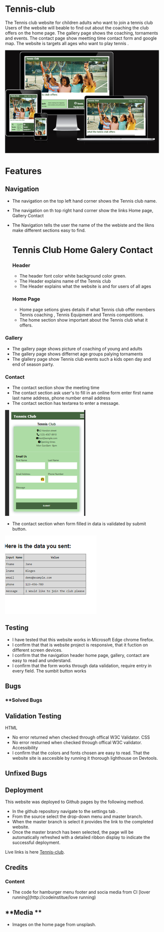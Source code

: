 # Tennis-club
The  Tennis club website for children adults who want to join a tennis club
Users of the website will beable to find out about the coaching the club offers
on the home page. The gallery page shows the coaching, tornaments and events.
The contact page show meetting time  contact form and google map. The website
is targets all ages who want to play tennis .

![](  https://github.com/julielk/Tennis-club/blob/main/assets/documents/device3.PNG )






# **Features**
## **Navigation**
* The navigation on the top left hand corner shows the  Tennis club name.
* The navigation on th  top right hand corner show the links Home page, Gallery
  Contact
* The Navigation  tells the user the name of the the webiste and  the likns
  make different sections easy to find.

  # Tennis Club       Home Galery Contact
  ### **Header**
  * The header font color white background color green.
  * The Header explains name of the Tennis club
  * The Header explains what the website is and for users of all ages

  ### **Home Page**
  * Home page setions gives details  if what Tennis club offer members
    Tennis coaching , Tennis Equipment and Tennis competitions.
  * The home section show  important about the Tennis club what it offers.

### **Gallery**
 *  The gallery page shows picture of coaching of young and adults
 *  The gallery page shows differnet age groups palying tornaments
 *  The glallery page show Tennis club events such a kids open day
    and end of season party.

### **Contact**  
* The contact section show the meeting time
*  The  contact section ask user's to fill in an online form
  enter first name last name address, phone number email address
* The contact section has textarea to enter a message.

![]( https://github.com/julielk/Tennis-club/blob/main/assets/documents/form1.PNG)






* The contact section when form filled in data is validated by
  submit button.






![]( https://github.com/julielk/Tennis-club/blob/main/assets/documents/formdata2.png  )




  ## **Testing**
  * I have tested that this website works in Microsoft Edge chrome firefox.
  * I confirm that that is website project is responsive, that it
    fuction on different screen devices.
  * I confirm that the navigation header home page, gallery, contact
    are easy to read and understand.
  * I confirm that the form works through data validation, require entry
    in every field. The sumbit button works

  ## **Bugs**
  ### **Solved Bugs





  ## **Validation Testing**
  HTML
* No error returned  when checked through offical W3C Validator.
  CSS
* No error resturned when checked through offical W3C validator.
  Accessibility
* I confirm that the colors and fonts chosen are easy to read. That the
   website site is asccesible by running it thorough lighthouse on Devtools.

## **Unfixed Bugs**


## **Deployment**
This website was deployed to Github pages by the following method.
*  In the github repository navigate  to the  settings tab .
*  From the source select the drop-down menu  and master branch.
*  When the master branch is select it provides the link to the
  completed website.
* Once the master branch has been selected, the page will be automatically refreshed with a detailed ribbon display to indicate the successful deployment.

Live links is here [Tennis-club](http://www.tennis-club.com).


## **Credits**

### **Content**
* The code for hamburger menu footer and socia media from CI [lover running](http://codeinstitue/love running)

## **Media **
* Images on the home page from unsplash.


  

  
    
  



    
  
  








 


  
